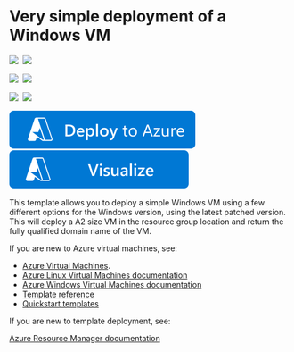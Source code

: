 # Very simple deployment of a Windows VM

<IMG SRC="https://azurequickstartsservice.blob.core.windows.net/badges/101-vm-simple-windows/PublicLastTestDate.svg" />&nbsp;
<IMG SRC="https://azurequickstartsservice.blob.core.windows.net/badges/101-vm-simple-windows/PublicDeployment.svg" />&nbsp;

<IMG SRC="https://azurequickstartsservice.blob.core.windows.net/badges/101-vm-simple-windows/FairfaxLastTestDate.svg" />&nbsp;
<IMG SRC="https://azurequickstartsservice.blob.core.windows.net/badges/101-vm-simple-windows/FairfaxDeployment.svg" />&nbsp;

<IMG SRC="https://azurequickstartsservice.blob.core.windows.net/badges/101-vm-simple-windows/BestPracticeResult.svg" />&nbsp;
<IMG SRC="https://azurequickstartsservice.blob.core.windows.net/badges/101-vm-simple-windows/CredScanResult.svg" />&nbsp;

<a href="https://portal.azure.com/#create/Microsoft.Template/uri/https%3A%2F%2Fraw.githubusercontent.com%2FAzure%2Fazure-quickstart-templates%2Fmaster%2F101-vm-simple-windows%2Fazuredeploy.json" target="_blank">
    <img src="https://raw.githubusercontent.com/Azure/azure-quickstart-templates/master/1-CONTRIBUTION-GUIDE/images/deploytoazure.svg"/>
</a>
<a href="http://armviz.io/#/?load=https%3A%2F%2Fraw.githubusercontent.com%2FAzure%2Fazure-quickstart-templates%2Fmaster%2F101-vm-simple-windows%2Fazuredeploy.json" target="_blank">
    <img src="https://raw.githubusercontent.com/Azure/azure-quickstart-templates/master/1-CONTRIBUTION-GUIDE/images/visualizebutton.svg"/>
</a>

This template allows you to deploy a simple Windows VM using a few different options for the Windows version, using the latest patched version. This will deploy a A2 size VM in the resource group location and return the fully qualified domain name of the VM.

If you are new to Azure virtual machines, see:

- [Azure Virtual Machines](https://azure.microsoft.com/services/virtual-machines/).
- [Azure Linux Virtual Machines documentation](https://docs.microsoft.com/azure/virtual-machines/linux/)
- [Azure Windows Virtual Machines documentation](https://docs.microsoft.com/azure/virtual-machines/windows/)
- [Template reference](https://docs.microsoft.com/azure/templates/microsoft.compute/allversions)
- [Quickstart templates](https://azure.microsoft.com/resources/templates/?resourceType=Microsoft.Compute&pageNumber=1&sort=Popular)

If you are new to template deployment, see:

[Azure Resource Manager documentation](https://docs.microsoft.com/azure/azure-resource-manager/)

